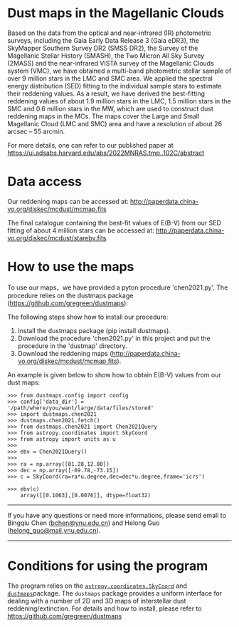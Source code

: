 # Dust maps in the Magellanic Clouds
Based on the data from the optical and near-infrared (IR) photometric surveys, including the Gaia Early Data Release 3 (Gaia eDR3), the SkyMapper Southern Survey DR2 (SMSS DR2), the Survey of the Magellanic Stellar History (SMASH), the Two Micron All Sky Survey (2MASS) and the near-infrared VISTA survey of the Magellanic Clouds system (VMC), we have obtained a multi-band photometric stellar sample of over 9 million stars in the LMC and SMC area. We applied the spectral energy distribution (SED) fitting to the individual sample stars to estimate their reddening values. As a result, we have derived the best-fitting reddening values of about 1.9 million stars in the LMC, 1.5 million stars in the SMC and 0.6 million stars in the MW, which are used to construct dust reddening maps in the MCs. The maps cover the Large and Small Magellanic Cloud (LMC and SMC) area and have a resolution of about 26 arcsec – 55 arcmin.

For more details, one can refer to our published paper at https://ui.adsabs.harvard.edu/abs/2022MNRAS.tmp..102C/abstract

# Data access
Our reddening maps can be accessed at: http://paperdata.china-vo.org/diskec/mcdust/mcmap.fits

The final catalogue containing the best-fit values of E(B-V) from our SED fitting of about 4 million stars can be accessed at: http://paperdata.china-vo.org/diskec/mcdust/starebv.fits

# How to use the maps
To use our maps，we have provided a pyton procedure 'chen2021.py'. The procedure relies on the dustmaps package (https://github.com/gregreen/dustmaps).

The following steps show how to install our procedure:
1. Install the dustmaps package (pip install dustmaps).
2. Download the procedure 'chen2021.py' in this project and put the procedure in the 'dustmap' directory. 
3. Download the reddening maps (http://paperdata.china-vo.org/diskec/mcdust/mcmap.fits). 

An example is given below to show how to obtain E(B-V) values from our dust maps:

    >>> from dustmaps.config import config
    >>> config['data_dir'] = '/path/where/you/want/large/data/files/stored'
    >>> import dustmaps.chen2021
    >>> dustmaps.chen2021.fetch()
    >>> from dustmaps.chen2021 import Chen2021Query
    >>> from astropy.coordinates import SkyCoord
    >>> from astropy import units as u
    >>>
    >>> ebv = Chen2021Query()
    >>>
    >>> ra = np.array([81.28,12.80])
    >>> dec = np.array([-69.78,-73.15])
    >>> c = SkyCoord(ra=ra*u.degree,dec=dec*u.degree,frame='icrs')
        
    >>> ebv(c)
        array([[0.1063],[0.0076]], dtype=float32) 
     
--------------------------------------------------------------------------------
If you have any questions or need more informations, please send emall to Bingqiu Chen (bchen@ynu.edu.cn) and Helong Guo (helong_guo@mail.ynu.edu.cn).

--------------------------------------------------------------------------------

# Conditions for using the program
The program relies on the [`astropy.coordinates.SkyCoord`](http://docs.astropy.org/en/stable/api/astropy.coordinates.SkyCoord.html#astropy.coordinates.SkyCoord) and [`dustmaps`](https://github.com/gregreen/dustmaps)package. The `dustmaps` package provides a uniform interface for dealing with a number of 2D and 3D maps of interstellar dust reddening/extinction. For details and how to install, please refer to https://github.com/gregreen/dustmaps
